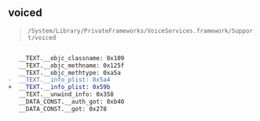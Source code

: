 ## voiced

> `/System/Library/PrivateFrameworks/VoiceServices.framework/Support/voiced`

```diff

   __TEXT.__objc_classname: 0x109
   __TEXT.__objc_methname: 0x125f
   __TEXT.__objc_methtype: 0xa5a
-  __TEXT.__info_plist: 0x5a4
+  __TEXT.__info_plist: 0x59b
   __TEXT.__unwind_info: 0x358
   __DATA_CONST.__auth_got: 0xb40
   __DATA_CONST.__got: 0x278

```
